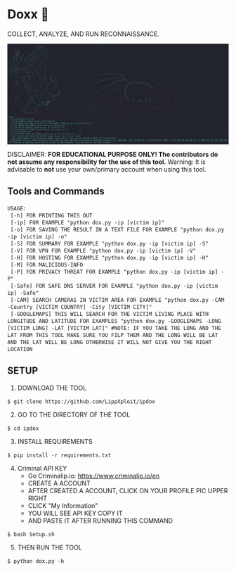 # Doxx 🔎

COLLECT, ANALYZE, AND RUN RECONNAISSANCE.

<p align="center">
<img align="center" src="images/Screenshot.png" width="900">
</p>

DISCLAIMER: **FOR EDUCATIONAL PURPOSE ONLY! The contributors do not assume any responsibility for the use of this tool.**
Warning: It is advisable to **not** use your own/primary account when using this tool.


## Tools and Commands
```
USAGE: 
 [-h] FOR PRINTING THIS OUT
 [-ip] FOR EXAMPLE "python dox.py -ip [victim ip]"
 [-o] FOR SAVING THE RESULT IN A TEXT FILE FOR EXAMPLE "python dox.py -ip [victim ip] -o"
 [-S] FOR SUMMARY FOR EXAMPLE "python dox.py -ip [victim ip] -S"
 [-V] FOR VPN FOR EXAMPLE "python dox.py -ip [victim ip] -V"
 [-H] FOR HOSTING FOR EXAMPLE "python dox.py -ip [victim ip] -H"
 [-M] FOR MALICIOUS-INFO
 [-P] FOR PRIVACY THREAT FOR EXAMPLE "python dox.py -ip [victim ip] -P"
 [-Safe] FOR SAFE DNS SERVER FOR EXAMPLE "python dox.py -ip [victim ip] -Safe"
 [-CAM] SEARCH CAMERAS IN VICTIM AREA FOR EXAMPLE "python dox.py -CAM -Country [VICTIM COUNTRY] -City [VICTIM CITY]"
 [-GOOGLEMAPS] THIS WILL SEARCH FOR THE VICTIM LIVING PLACE WITH LONGITUDE AND LATITUDE FOR EXAMPLES "python dox.py -GOOGLEMAPS -LONG [VICTIM LONG] -LAT [VICTIM LAT]" #NOTE: IF YOU TAKE THE LONG AND THE LAT FROM THIS TOOL MAKE SURE YOU FILP THEM AND THE LONG WILL BE LAT AND THE LAT WILL BE LONG OTHERWISE IT WILL NOT GIVE YOU THE RIGHT LOCATION
```



## SETUP
1. DOWNLOAD THE TOOL
```
$ git clone https://github.com/LippXploit/ipdox
```
2. GO TO THE DIRECTORY OF THE TOOL
```
$ cd ipdox
```
3. INSTALL REQUIREMENTS
```
$ pip install -r requirements.txt
```
4. Criminal API KEY
   - Go Criminalip.io:  https://www.criminalip.io/en
   - CREATE A ACCOUNT
   - AFTER CREATED A ACCOUNT, CLICK ON YOUR PROFILE PIC UPPER RIGHT
   - CLICK "My Information"
   - YOU WILL SEE API KEY COPY IT
   - AND PASTE IT AFTER RUNNING THIS COMMAND
```
$ bash Setup.sh
```
5. THEN RUN THE TOOL
```
$ python dox.py -h
```
